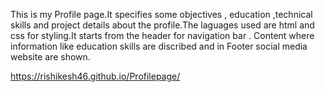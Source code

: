 This is my Profile page.It specifies some objectives , education ,technical skills and project details about the profile.The laguages used are html and css for styling.It starts from the header for navigation bar . Content where information like education skills are discribed and in Footer social media website are shown.

https://rishikesh46.github.io/Profilepage/

